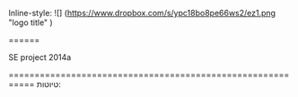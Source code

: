  
 Inline-style: 
![] (https://www.dropbox.com/s/ypc18bo8pe66ws2/ez1.png "logo title" )
 
 ======


SE project 2014a 

===========================================================
טיוטות:


